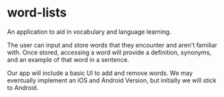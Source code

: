 # word-lists

An application to aid in vocabulary and language learning.

The user can input and store words that they encounter and aren't familiar with. Once stored, accessing a word will provide a definition, synonyms, and an example of that word in a sentence.

Our app will include a basic UI to add and remove words. We may eventually implement an iOS and Android Version, but initially we will stick to Android.
